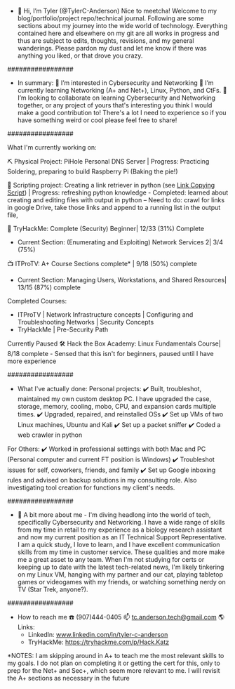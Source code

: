 - 👋 Hi, I’m Tyler (@TylerC-Anderson)
Nice to meetcha! Welcome to my blog/portfolio/project repo/technical journal. Following are some sections about my journey into the wide world of technology. Everything contained here and elsewhere on my git are all works in progress and thus are subject to edits, thoughts, revisions, and my general wanderings. Please pardon my dust and let me know if there was anything you liked, or that drove you crazy.


#################

- In summary:
👀 I’m interested in Cybersecurity and Networking
🌱 I’m currently learning Networking (A+ and Net+), Linux, Python, and CtFs.
💞️ I’m looking to collaborate on learning Cybersecurity and Networking together, or any project of yours that's interesting you think I would make a good contribution to! There's a lot I need to experience so if you have something weird or cool please feel free to share!

#################

What I'm currently working on:

⛏️ Physical Project:       PiHole Personal DNS Server | Progress: Practicing Soldering, preparing to build Raspberry Pi (Baking the pie!)

📜 Scripting project:      Creating a link retriever in python (see [Link Copying Script](https://github.com/TylerC-Anderson/Link-copying-script)) | Progress: refreshing python knowledge
                            - Completed:  learned about creating and editing files with output in python
                            – Need to do: crawl for links in google Drive, take those links and append to a running list in the output file,

👾 TryHackMe:             Complete (Security) Beginner| 12/33 (31%) Complete 
  - Current Section: (Enumerating and Exploiting) Network Services 2| 3/4 (75%)
  
📺 ITProTV:               A+ Course Sections complete* | 9/18 (50%) complete  
  - Current Section: Managing Users, Workstations, and Shared Resources| 13/15 (87%) complete    

Completed Courses:
  - ITProTV 
        | Network Infrastructure concepts
        | Configuring and Troubleshooting Networks
        | Security Concepts
  - TryHackMe
        | Pre-Security Path

Currently Paused
🛠 Hack the Box Academy:   Linux Fundamentals Course| 8/18 complete - Sensed that this isn't for beginners,
                                                                      paused until I have more experience

#################

- What I've actually done:
Personal projects:
✔️ Built, troubleshot, maintained my own custom desktop PC. I have upgraded the case, storage, memory, cooling, mobo, CPU, and expansion cards multiple times.
✔️ Upgraded, repaired, and reinstalled OSs
✔️ Set up VMs of two Linux machines, Ubuntu and Kali
✔️ Set up a packet sniffer
✔️ Coded a web crawler in python

For Others:
✔️ Worked in professional settings with both Mac and PC (Personal computer and current FT position is Windows)
✔️ Troubleshot issues for self, coworkers, friends, and family
✔️ Set up Google inboxing rules and advised on backup solutions in my consulting role. Also investigating tool creation for functions my client's needs.

#################

- 🖖 A bit more about me - 
I'm diving headlong into the world of tech, specifically Cybersecurity and Networking. I have a wide range of skills from my time in retail to my experience as a biology research assistant and now my current position as an IT Technical Support Representative. I am a quick study, I love to learn, and I have excellent communication skills from my time in customer service. These qualities and more make me a great asset to any team. When I'm not studying for certs or keeping up to date with the latest tech-related news, I'm likely tinkering on my Linux VM, hanging with my partner and our cat, playing tabletop games or videogames with my friends, or watching something nerdy on TV (Star Trek, anyone?).


#################

- How to reach me 
☎️ (907)444-0405
📫 tc.anderson.tech@gmail.com
🌎 Links: 
    - LinkedIn: www.linkedin.com/in/tyler-c-anderson
    - TryHackMe: https://tryhackme.com/p/Hack.Katz


*NOTES: I am skipping around in A+ to teach me the most relevant skills to my goals. I do not plan on completing it or getting the cert for this, only to prep for the Net+ and Sec+, which seem more relevant to me. I will revisit the A+ sections as necessary in the future

<!---
TylerC-Anderson/TylerC-Anderson is a ✨ special ✨ repository because its `README.md` (this file) appears on your GitHub profile.
You can click the Preview link to take a look at your changes.
--->
